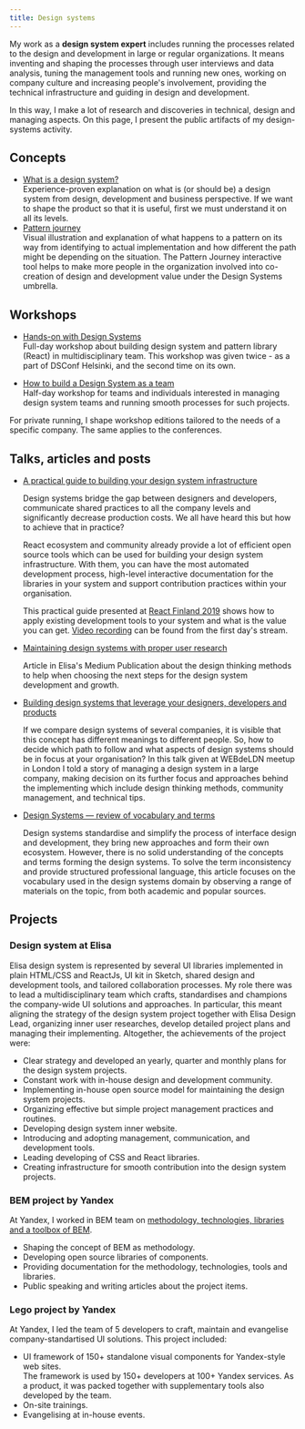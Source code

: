 ```yaml
---
title: Design systems
---
```


My work as a **design system expert** includes running the processes related to the design and development in large or
regular organizations. It means inventing and shaping the processes through user interviews and data analysis, tuning
the management tools and running new ones, working on company culture and increasing people's involvement, providing
the technical infrastructure and guiding in design and development.

In this way, I make a lot of research and discoveries in technical, design and managing aspects. On this page, I present
the public artifacts of my design-systems activity.

## Concepts

* [What is a design system?](/design-systems/what-is-a-design-system/)<br/>
  Experience-proven explanation on what is (or should be) a design system from design, development and business
  perspective. If we want to shape the product so that it is useful, first we must understand it on all its levels.
* [Pattern journey](/design-systems/pattern-journey/)<br/>
  Visual illustration and explanation of what happens to a pattern on its way from identifying to actual implementation
  and how different the path might be depending on the situation. The Pattern Journey interactive tool helps to make
  more people in the organization involved into co-creation of design and development value under the Design Systems
  umbrella.

## Workshops

* [Hands-on with Design Systems](/design-systems/hands-on-workshop/)<br/>
Full-day workshop about building design system and pattern library (React) in multidisciplinary team. This workshop was
given twice - as a part of DSConf Helsinki, and the second time on its own.

* [How to build a Design System as a team](/design-systems/team-process-workshop/)<br/>
Half-day workshop for teams and individuals interested in managing design system teams and running smooth processes for
such projects.

For private running, I shape workshop editions tailored to the needs of a specific company. The same applies to
the conferences.

## Talks, articles and posts

* [A practical guide to building your design system infrastructure](https://varya.me/react-finland-2019/)<br/>

  Design systems bridge the gap between designers and developers, communicate shared practices to all the company levels
and significantly decrease production costs. We all have heard this but how to achieve that in practice?

  React ecosystem and community already provide a lot of efficient open source tools which can be used for building your
design system infrastructure. With them, you can have the most automated development process, high-level interactive
documentation for the libraries in your system and support contribution practices within your organisation.

  This practical guide presented at [React Finland 2019](https://react-finland.fi/) shows how to apply existing
development tools to your system and what is the value you can get. [Video recording](https://youtu.be/gDkUpx0dVc0) can be
  found from the first day's stream.

* [Maintaining design systems with proper user
  research](https://medium.com/elisa-design/maintaining-design-systems-with-user-research-3ba5feafc336)

  Article in Elisa's Medium Publication about the design thinking methods to help when choosing the next steps for the
  design system development and growth.

* [Building design systems that leverage your designers, developers and
  products](http://varya.me/design-systems-thinking/)

  If we compare design systems of several companies, it is visible that this concept has different meanings to different
people. So, how to decide which path to follow and what aspects of design systems should be in focus at your
organisation? In this talk given at WEBdeLDN meetup in London I told a story of managing a design system in a large
company, making decision on its further focus and approaches behind the implementing which include design thinking
methods, community management, and technical tips.

* [Design Systems — review of vocabulary and terms](/blog/design-systems-review/)

  Design systems standardise and simplify the process of interface design and development, they bring new
approaches and form their own ecosystem. However, there is no solid understanding of the concepts and terms forming
the design systems. To solve the term inconsistency and provide structured professional language, this article
focuses on the vocabulary used in the design systems domain by observing a range of materials on the topic, from
both academic and popular sources.

## Projects

### Design system at Elisa

Elisa design system is represented by several UI libraries implemented in plain HTML/CSS and ReactJs, UI kit in
Sketch, shared design and development tools, and tailored collaboration processes. My role there was to lead a
multidisciplinary team which crafts, standardises and champions the company-wide UI solutions and approaches. In
particular, this meant aligning the strategy of the design system project together with Elisa Design Lead, organizing
inner user researches, develop detailed project plans and managing their implementing. Altogether, the achievements of
the project were:

* Clear strategy and developed an yearly, quarter and monthly plans for the design system projects.
* Constant work with in-house design and development community.
* Implementing in-house open source model for maintaining the design system projects.
* Organizing effective but simple project management practices and routines.
* Developing design system inner website.
* Introducing and adopting management, communication, and development tools.
* Leading developing of CSS and React libraries.
* Creating infrastructure for smooth contribution into the design system projects.

### BEM project by Yandex

At Yandex, I worked in BEM team on [methodology, technologies, libraries and a toolbox of BEM](https://en.bem.info/).

* Shaping the concept of BEM as methodology.
* Developing open source libraries of components.
* Providing documentation for the methodology, technologies, tools and libraries.
* Public speaking and writing articles about the project items.

### Lego project by Yandex

At Yandex, I led the team of 5 developers to craft, maintain and evangelise company-standartised UI solutions. This
project included:

* UI framework of 150+ standalone visual components for Yandex-style web sites.<br/>
  The framework is used by 150+ developers at 100+ Yandex services. As a product, it was packed together with
  supplementary tools also developed by the team.
* On-site trainings.
* Evangelising at in-house events.
